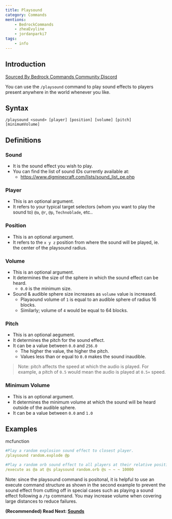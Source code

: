 ```yaml
---
title: Playsound
category: Commands
mentions:
    - BedrockCommands
    - zheaEvyline
    - jordanparki7
tags:
    - info
---
```


## Introduction

[Sourced By Bedrock Commands Community Discord](https://discord.gg/SYstTYx5G5)

You can use the `/playsound` command to play sound effects to players present anywhere in the world whenever you like.

## Syntax

`/playsound <sound> [player] [position] [volume] [pitch] [minimumVolume]`

## Definitions

### Sound

- It is the sound effect you wish to play.
- You can find the list of sound IDs currently available at:
    - https://www.digminecraft.com/lists/sound_list_pe.php

### Player

- This is an optional argument.
- It refers to your typical target selectors (whom you want to play the sound to) ` @a `, ` @r `, ` @p `, ` Technoblade `, etc..

### Position

- This is an optional argument.
- It refers to the  `x y z` position from where the sound will be played, ie. the center of the playsound radius.

### Volume

- This is an optional argument.
- It determines the size of the sphere in which the sound effect can be heard.
    - ` 0.0 ` is the minimum size.
- Sound & audible sphere size increases as `volume` value is increased.
    - Playaound volume of `1` is equal to an audible sphere of radius 16 blocks.
    - Similarly; volume of `4` would be equal to 64 blocks.

### Pitch

- This is an optional aegument.
- It determines the pitch for the sound effect.
- It can be a value between ` 0.0 ` and ` 256.0 `
    - The higher the value, the higher the pitch.
    - Values less than or equal to  `0.0`  makes the sound inaudible.

> Note: pitch affects the speed at which the audio is played. For example, a pitch of `0.5` would mean the audio is played at ` 0.5× ` speed.

### Minimum Volume

- This is an optional argument.
- It determines the minimum volume at which the sound will be heard outside of the audible sphere.
- It can be a value between ` 0.0 ` and ` 1.0 `

## Examples

<CodeHeader>mcfunction</CodeHeader>
```yaml
#Play a random explosion sound effect to closest player.
/playsound random.explode @p

#Play a random orb sound effect to all players at their relative position with a volume of 10000
/execute as @a at @s playsound random.orb @s ~ ~ ~ 10000
```

Note: since the playsound command is positonal, it is helpful to use an execute command structure as shown in the second example to prevent the sound effect from cutting off in special cases such as playing a sound effect following a `/tp` command. You may increase volume when covering large distances to reduce failures.


**(Recommended) Read Next: [Sounds](/concepts/sounds)**
